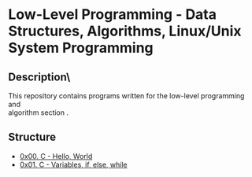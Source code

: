 # Low-Level Programming - Data Structures, Algorithms, Linux/Unix System Programming

## Description\
This repository contains programs written for the low-level programming and\
algorithm section .

## Structure

* [0x00. C - Hello, World](./0x00-hello_world)
* [0x01. C - Variables, if, else, while](./0x01-variables_if_else_while)